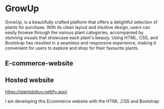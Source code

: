# GrowUp
GrowUp, is a beautifully crafted platform that offers a delightful selection of plants for purchase. With its clean layout and intuitive design, users can easily browse through the various plant categories, accompanied by stunning visuals that showcase each plant's beauty. Using HTML, CSS, and Bootstrap has resulted in a seamless and responsive experience, making it convenient for users to explore and shop for their favourite plants.


## E-commerce-website
## Hosted website
https://plantstobuy.netlify.app/


I am developing this Ecommerce website with the HTML ,CSS and Bootstrap

